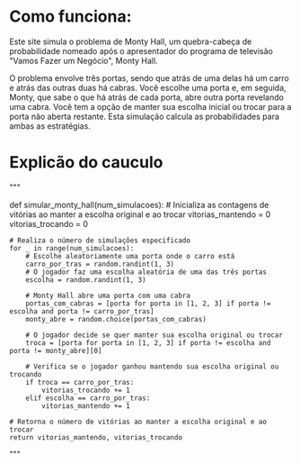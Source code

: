 # Como funciona:
Este site simula o problema de Monty Hall, um quebra-cabeça de probabilidade nomeado após o apresentador do programa de televisão "Vamos Fazer um Negócio", Monty Hall.

O problema envolve três portas, sendo que atrás de uma delas há um carro e atrás das outras duas há cabras. Você escolhe uma porta e, em seguida, Monty, que sabe o que há atrás de cada porta, abre outra porta revelando uma cabra. Você tem a opção de manter sua escolha inicial ou trocar para a porta não aberta restante. Esta simulação calcula as probabilidades para ambas as estratégias.


# Explicão do cauculo

"""

def simular_monty_hall(num_simulacoes):
    # Inicializa as contagens de vitórias ao manter a escolha original e ao trocar
    vitorias_mantendo = 0
    vitorias_trocando = 0

    # Realiza o número de simulações especificado
    for _ in range(num_simulacoes):
        # Escolhe aleatoriamente uma porta onde o carro está
        carro_por_tras = random.randint(1, 3)
        # O jogador faz uma escolha aleatória de uma das três portas
        escolha = random.randint(1, 3)

        # Monty Hall abre uma porta com uma cabra
        portas_com_cabras = [porta for porta in [1, 2, 3] if porta != escolha and porta != carro_por_tras]
        monty_abre = random.choice(portas_com_cabras)

        # O jogador decide se quer manter sua escolha original ou trocar
        troca = [porta for porta in [1, 2, 3] if porta != escolha and porta != monty_abre][0]

        # Verifica se o jogador ganhou mantendo sua escolha original ou trocando
        if troca == carro_por_tras:
            vitorias_trocando += 1
        elif escolha == carro_por_tras:
            vitorias_mantendo += 1

    # Retorna o número de vitórias ao manter a escolha original e ao trocar
    return vitorias_mantendo, vitorias_trocando

"""
